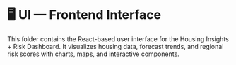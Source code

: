 # 🖥️ UI — Frontend Interface

This folder contains the React-based user interface for the Housing Insights + Risk Dashboard.
It visualizes housing data, forecast trends, and regional risk scores with charts, maps, and interactive components.
